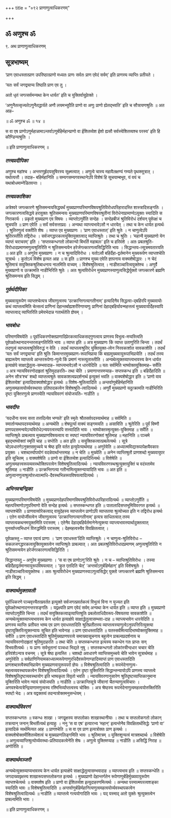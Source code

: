 +++
title = "०९२ प्राणाणुत्वाधिकरणम्"

+++


## ॐ अणुश्च ॐ

९. अथ प्राणाणुत्वाधिकरणम्

## **सूत्रभाष्यम्**

‘प्राण एवाधस्तात्प्राण उपरिष्ठात्प्राणो मध्यतः प्राणः सर्वतः प्राण एवेदं सर्वम्’ इति प्राणस्य व्याप्तिः प्रतीयते ।

‘यतः सर्वं जगद्व्याप्य तिष्ठति प्राण एव तु ।

अतो धृतं जगत्सर्वमन्यथा केन धार्यत’ इति च युक्तिर्वायुप्रेाक्ते ।

‘अणुनैतत्सृज्यतेऽणुनैतद्धार्यते अणौ लयमभ्युपैति प्राणो वा अणुः प्राणो ह्येतद्भवति’ इति च सौत्रायणश्रुतिः ॥ अत आह–

॥ ॐ अणुश्च ॐ ॥ १४ ॥

स वा एष प्राणोऽणुर्महान्नामाऽन्तर्वाऽणुर्बहिर्महान्प्राणो वा ईशितव्येश ईशो ह्यसौ सर्वस्येशितव्यश्च परस्य’ इति हि कौण्डिन्यश्रुतिः ।

॥ इति प्राणाणुत्वाधिकरणम् ॥

### ***तत्त्वप्रदीपिका***

अणुश्च महांश्च । अन्तरणुर्हृदयसुषिरस्य सूक्ष्मत्वात् । अणुत्वे चास्य महावैलक्षण्यं गम्यते पृथक्सूत्रात् । यथोत्पत्तौ । तदाह– बहिर्महानिति ॥ सम्यगसम्यगवस्थानेऽपि विशेषं हि सूचयाम्बभूव, यं वयं च यथाबोधमाम्नेडितवन्तः ।

### ***तत्त्वप्रकाशिका***

अत्रेश्वरे जगत्कारणे श्रुतिसमन्वयसिद्ध्यर्थं मुख्यप्राणपरिमाणविषयश्रुतिविरोधपरिहारादस्ति शास्त्रादिसङ्गतिः । जगत्कारणत्वसिद्धये हरावुक्तः श्रुतिसमन्वयः मुख्यप्राणपरिमाणविषयश्रुतीनां विरोधेनाप्रामाण्येऽयुक्तः स्यादिति स निराकार्यः । प्रकृतो मुख्यप्राण एव विषयः । व्याप्तोऽणुर्वेति सन्देहः । सन्देहबीजं श्रुतिविरोधं दर्शयन् पूर्वपक्षं च सूचयति ॥ प्राण एवेति ॥ सर्वं सर्वसत्ताप्रदः । अन्यथा व्याप्त्यभावेऽसौ न धारयेत् । तथा च केन धार्यत इत्यर्थः । श्रुतिरणुत्वं वक्तीति शेषः । व्याप्त एव मुख्यप्राणः । ‘प्राण एवाधस्तात्’ इति श्रुतेः । न चाणुत्वेऽपि श्रुतिरस्तीति तद्विरोधः । सर्वजगद्धारकत्वयुक्तियुक्तत्वाद् व्याप्तिश्रुतेः । तथा च श्रुतिः । ‘महान्वै मुख्यप्राणो येन व्याप्तं चराचरम्’ इति । ‘सप्तस्कन्धगतो लोकान्यो बिभर्ति महाबलः’ इति च हरिवंशे । अतः प्रबलश्रुति-विरोधादप्रमाणमणुत्वश्रुतिरिति न श्रुतिसमन्वयेन हरेर्जगत्कारणत्वसिद्धिरिति भावः । सिद्धान्तय-त्सूत्रमवतारयति ॥ अत इति ॥ अणुरेव मुख्यप्राणः । न च श्रुत्यादिविरोधः । यतोऽसौ बहिर्देहा-द्वर्तमानेन मुख्यरूपेण व्याप्तश्चेति सूत्रार्थः । कुतोऽयं विशेष इत्यत आह ॥ स इति ॥ प्राणश्च मुख्य एवेति ज्ञापनाय वाक्यशेषोद्धारः । न चेदं श्रुतिमात्रं सयुक्तिकश्रुतिबाधनाय नालमिति वाच्यम् । विशेषश्रुतित्वात् । नाडीसञ्चारित्वयुक्तेश्च । अणुर्वै मुख्यप्राणो य उत्क्रामति नाडीभिरिति श्रुतेः । अतः श्रुत्यविरोधेन मुख्यप्राणस्याणुत्वसिद्धेर्युक्तो जगत्कारणे ब्रह्मणि श्रुतिसमन्वय इति सिद्धम् ।

### ***गुर्वर्थदीपिका***

मुख्यवायुरूपेण व्याप्तश्चेत्यत्र जीवाणुत्वस्य ‘उत्क्रान्तिगत्यागतीनाम्’ इत्यादिनैव सिद्धत्वा-द्बहिरपि मुख्यवायोः कथं व्याप्तत्वमिति चेत्सत्यं प्राणिनां देहान्तर्बाह्यशरीरेणाप्यणुः प्राणिनां देहाद्बहिर्यावन्महत्तत्वं मुख्यवायोर्देहस्यापि व्याप्तत्वाद् व्याप्तिरिति प्रमेयभेदान्न गतार्थतेति ज्ञेयम् ।

### ***भावबोधः***

परिमाणविषयेति ॥ पूर्वाधिकरणोक्तप्राणादिप्रेरकत्वाधिकसद्गुणत्वाय प्राणस्य विभुत्व-मप्यस्त्विति पूर्वपक्षोत्थानादनन्तरसङ्गतिरिति भावः ॥ व्याप्त इति ॥ अत्र मुख्यप्राणः किं व्याप्त उताणुरिति चिन्ता । तदर्थं तदणुत्वं व्याप्तत्वश्रुतिविरुद्धं न वेति । तदर्थं व्याप्तत्वश्रुतिर् युक्तियुक्त-त्वेन निरवकाशोत सावकाशेति । तदर्थं ‘यतः सर्वं जगद्व्याप्य’ इति श्रुतिः किमान्तरमुख्यप्राण-रूपाभिप्राया किं बाह्यमुख्यवायुरूपाभिप्रायेति । तदर्थं तस्य बाह्यरूपेण व्याप्तत्वे आन्तररूपेणा-णुत्वे किं प्रमाणं नास्त्युतास्तीति । अन्यथेत्युक्तव्याप्त्यभावस्य केन धार्यत इत्याक्षेपे साक्षाद्धेतुत्व-सम्भवादाह– व्याप्त्यभावेऽसौ न धारयेदिति ॥ यतः सर्वमिति भाष्योक्तयुक्तिमाह– सर्वेति ॥ अत्र न्यायविवरणोदाहृतां श्रुतिमुदाहरति– तथा चेति । प्रमाणान्तरमप्याह– सप्तस्कन्ध इति ॥ बहिर्देहादिति ॥ अनेन सौत्र‘श्च’ शब्दो व्याप्तत्वश्रुतेः सावकाशत्वप्रदर्शनार्थ इत्युक्तं भवति ॥ वाक्यशेषोद्धार इति ॥ ‘प्राणो वाव ईशितव्येश’ इत्यादिवाक्यशेषोद्धार इत्यर्थः ॥ विशेष-श्रुतित्वादिति ॥ अन्तर्वाणुर्बहिर्महानिति अणुत्वमहत्वयोर्व्यवस्थायाः प्रतिपादकत्वेन विशेषश्रुति-त्वादित्यर्थः । अणुर्वै मुख्यप्राणो यदुत्क्रामति नाडीभिरिति दृष्टा युक्तिरणुत्वे प्राणस्येति न्यायविवरणं संयोजयति– नाडीति ॥

### ***भावदीपः***

‘यदधीना यस्य सत्ता तत्तदित्येव भण्यते’ इति स्मृतेः श्रौतसर्वपदस्यार्थमाह ॥ सर्वमिति ॥ स्मार्तान्यथापदस्यार्थमाह ॥ अन्यथेति ॥ शेषपूर्त्या वाक्यं सङ्गमयति ॥ असाविति ॥ श्रुतेरिति ॥ पूर्वं विष्णौ प्राणपदसमन्वयेऽप्यविरोधेऽन्यपरत्वस्यापि सत्त्वादिति भावः । भाष्योक्तस्मृत्युक्त-युक्तिमाह ॥ सर्वेति ॥ व्याप्तिश्रुतेः प्राबल्याय मुख्यप्राणविषयत्वाय वा स्पष्टां न्यायविवरणोक्तां श्रुतिमाह ॥ महानिति ॥ पञ्चमे बृहद्भाष्योक्तां स्मृतिं चाह ॥ सप्तेति ॥ अत इति ॥ सयुक्तिकत्वात्प्रबलेत्यर्थः । सूत्रे चोऽवधारणेऽनुक्तसमुच्चये च श्रेष्ठ इति वर्तत इत्युपेत्यार्थमाह ॥ अणुरेवेति ॥ अध्यात्मविद्यारूपापेक्षयैवकारः प्रयुक्तः । चशब्दस्योपयोगं वदन्नेवार्थान्तरमाह ॥ न चेति ॥ मुख्येति ॥ अनेन व्याप्तिश्रुतौ प्राणशब्दो मुख्यवायुपर इति सूचितम् ॥ वाक्यशेषेति ॥ प्राणो वा ईशितव्येश इत्यादिरित्यर्थः ॥ विशेषेति ॥ अणुत्वमहत्त्वरूपव्यवस्थोक्तिपरत्वेन विशेषश्रुतित्वादित्यर्थः । न्यायविवरणस्थश्रुत्युक्तयुक्तिं च वदंस्तामेव श्रुतिमाह ॥ नाडीति ॥ उत्क्रन्तिगत्या गतीनामित्युक्तन्यायादिति भावः ॥ अत इति ॥ अणुत्वानणुत्वश्रुत्योरध्यात्माधि-दैवस्थभिन्नरूपविषयत्वादित्यर्थः ।

### ***अभिनवचन्द्रिका***

मुख्यप्राणपरिमाणविषयेति ॥ मुख्यप्राणदेहपरिमाणविषयश्रुतिविरोधपरिहारादित्यर्थः ॥ व्याप्तोऽणुर्वेति ॥ महत्परिमाणोऽणुपरिमाणो वेति सन्देह इत्यर्थः ॥ सप्तस्कन्धगत इति ॥ पातालादिसप्तभूमिविवरगत इत्यर्थः ॥ व्याप्तश्चेति ॥ प्राणवाय्वोरेकत्वाद् वायुदेहस्य व्याप्तत्वेन प्राणोऽपि व्याप्ततया श्रुत्योच्यत इति न तद्विरोध इत्यर्थः । एतेन वायोर्जीवत्वेन जीवाणुत्वस्य ‘उत्क्रान्तिगत्यागतीनाम्’ इत्यत्र साधितत्वात् तस्य व्याप्तत्वकथनमयुक्तमिति परास्तम् । एतेनैव देहाद्बहिर्वर्तमानेनेत्युक्त्या व्याप्त्यभावस्यार्थादुक्तत्वात् पुनर्व्याप्त्यभिधानं विरुद्धमिति परास्तम् । देहमहत्वस्यैव विवक्षितत्वात् ।

पूर्वपक्षस्तु – व्याप्त एवायं प्राणाः । ‘प्राण एवाधस्ता’दिति व्याप्तिश्रुतेः । न चाणुत्व-श्रुतिविरोधः – सकलजगद्धारकत्वयुक्तियुक्तत्वेन व्याप्तिश्रुतेः प्राबल्यात् । अतः प्रबलश्रुतिविरोधादप्रमाणम् अणुत्वश्रुतिरिति न श्रुतिसमन्वयेन हरेर्जगत्कारणत्वसिद्धिरिति ।

सिद्धान्तस्तु – अणुरेव मुख्यप्राणाः । ‘स वा एष प्राणोऽणु’रिति श्रुतेः । न च – व्याप्तिश्रुतिविरोधः । तस्या बहिर्देहाद्वर्तमानवायुरूपविषयत्वात् । ‘कुत एतदिति चेत्’ ‘अन्तर्वाऽणुर्बहिर्महान्’ इति विशेषश्रुतेः । नाडीसञ्चारित्वयुक्तेश्च । अतः श्रुत्यविरोधेन मुख्यप्राणस्याऽणुत्वसिद्धेर् युक्तो जगत्कारणे ब्रह्मणि श्रुतिसमन्वय इति सिद्धम् ।

### ***वाक्यार्थमुक्तावली***

पूर्वाधिकरणे पञ्चवृत्त्यैतत्प्रवर्तत इत्युक्ते सर्वजगत्प्रवर्तकत्वं विभुत्वं विना न युज्यत इति पूर्वपक्षोत्त्थानादनन्तरसङ्गतिः । यद्वक्ष्यति प्राण एवेदं सर्वम् अन्यथा केन धार्यत इति ॥ व्याप्त इति ॥ मुख्यप्राणो व्याप्तोऽणुर्वेति चिन्ता । तदर्थं सयुक्तिकत्वाढ्व्याप्तिश्रुतिः प्रबलोताधिदैवरूप-विषयतया सावकाशेति ॥ अन्यथेत्युक्तव्याप्त्यभावस्य केन धार्यत इत्याक्षेपे साक्षाद्धेतुत्वासम्भवा-दाह ॥ व्याप्त्यभावेन धारयेदिति ॥ प्राणस्य व्याप्तिः प्रतीयत भाष्य एव प्राण एवाधस्तादिति श्रुतिप्रतीतस्य व्याप्तत्वस्याणुत्वेऽनुपपत्तिरित्युक्त्या दृष्टायुक्तिरित्युक्तन्यायः सूचित इति भावेनाह ॥ प्राण एवाधस्तादिति ॥ यतस्सर्वमित्यादिभाष्योक्तयुक्तिमाह ॥ सर्वेति ॥ प्राण एवाधस्तादिति श्रुतिर्मुख्यप्राणपरत्वे समाख्यासूचनाय बहुत्वेन प्राबल्यप्रदर्शनाय च न्यायविवरणोदाहृतां श्रुतिमुदाहरति ॥ तथा चेति ॥ सप्तस्कन्धगत इत्यस्य स्कन्धेन गतः प्राप्तः सन् विभवतीत्यर्थः । यः प्राणः सर्वभूतानां पञ्चधा भिद्यते नृषु । सप्तस्कन्धगतो लोकांस्त्रीन्दधार चचार चेति हरिवंशेऽन्यत्र वचनम् । सूत्रे श्रेष्ठ इत्यस्ति । चशब्दो अवधारणे व्याप्तिसमुच्चये चेति भावेन सूत्रार्थमाह ॥ अणुरेवेति ॥ सर्वप्राणिनियामकाध्यात्मरूपेणाणुरधिदैवरूपेणाण्डादिव्याप्तं प्राण एवाधस्तादिति प्राणशब्दस्त्वैक्याभिप्रायेण मुख्यप्राणवायुरूपपरो ज्ञेयः ॥ विशेषश्रुतित्वादिति ॥ रूपभेदेनाणुत्व-महत्वव्यवस्थापकत्वेन विशेषश्रुतित्वादित्यर्थः । एतेन दृष्टा युक्तिरिति सिद्धान्तन्यायोऽपि प्राणस्य व्याप्तत्वे विशेषश्रुतिदृष्टव्यवस्थायोग इति भाष्यकृता विवृतो भवति । न्यायविवरणानुसारेण श्रुतिदृष्टव्याप्तिकानुमाना युक्तिरिति भावेन न्यायं संयोजयति ॥ नाडीति ॥ उत्क्रान्तिसूत्रे जीवानां चैतन्याणुत्वविचारः । अणवश्चेत्यत्रेन्द्रियाणामणुत्वस्य रश्मिभिर्व्याप्तत्वस्य चोक्तिः । अत्र श्रेष्ठस्य रूपभेदेनाणुत्वमहत्वयोरुक्तिरिति स्पष्टो भेदः । अत्र यद्वक्तव्यं तदन्यत्रोक्तमनुसन्धेयम् ।

### ***वाक्यार्थविवरणं***

सप्तस्कन्धगतः ॥ स्कन्धः शाखा । जगद्वृक्षस्य सप्तलोकाः शाखास्थानीयाः । तथा च सप्तलोकगतो लोकान् तत्रत्यान् जनान् बिभर्तीत्यर्थ इत्याहुः । ननु ‘स वा एष’ इत्यारभ्य ‘महान्’ इत्यन्तेनैव विवक्षितार्थसिद्धेः ‘प्राणो वा’ इत्यादिकं व्यर्थमित्यत आह ॥ प्राणश्चेति ॥ स वा एव प्राण इत्यत्रोक्तः प्राण इत्यर्थः । वाक्यशेषोक्तमीशितव्येशत्वं च मुख्यप्राणलिङ्गमिति भावः ॥ श्रुतिमात्रम् ॥ युक्तिशून्यत्वं मात्रशब्दार्थः ॥ विशेषेति ॥ अणुत्वव्याप्तिश्रुत्योर्व्यवस्था-प्रतिपादकत्वेनेति शेषः । अणुत्वे युक्तिमप्याह ॥ नाडीति ॥ असिद्धिं निराह ॥ अणोरिति ॥

### ***वाक्यार्थमञ्जरी***

अन्यथेत्युक्तव्याप्यभावस्य केन धार्यत इत्याक्षेपे साक्षाद्धेतुत्वासम्भवादाह ॥ व्याप्त्यभाव इति ॥ सप्तस्कन्धेति ॥ जगदाख्यवृक्षस्य शाखारूपसप्तलोकगत इत्यर्थः । मुख्यप्राणो देहान्तर्गतेन रूपेणाणुर्बहिर्मुख्यवायुरूपेण व्याप्तश्चेत्यर्थः ॥ वाक्यशेष इति ॥ प्राणो वा ईशितव्येश इत्युदाहरणमित्यर्थः । अन्यथा परमात्मपरत्वशङ्का स्यादिति भावः ॥ विशेषश्रुतित्वादिति ॥ अन्तर्वाणुर्बहिर्महानित्यणुत्वमहत्वयोर्व्यवस्थापकत्वेन विशेषश्रुतित्वादित्यर्थः ॥ नाडीति ॥ व्याप्तत्वे गत्ययोगादिति भावः । यद् यस्माद् अतो युक्तेः श्रुत्युक्तत्वेन प्राबल्यमिति भावः ।

॥ इति प्राणाणुत्वाधिकरणम् ॥

